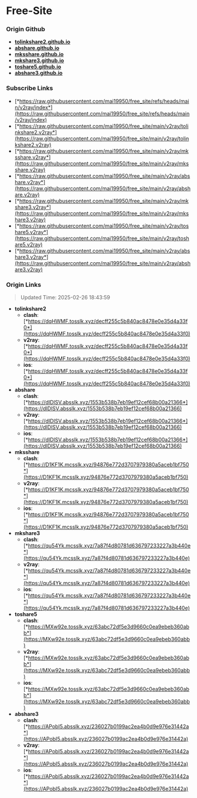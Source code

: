 # Free-Site

### Origin Github

- [**tolinkshare2.github.io**](https://github.com/tolinkshare2/tolinkshare2.github.io)
- [**abshare.github.io**](https://github.com/abshare/abshare.github.io)
- [**mksshare.github.io**](https://github.com/mksshare/mksshare.github.io)
- [**mkshare3.github.io**](https://github.com/mkshare3/mkshare3.github.io)
- [**toshare5.github.io**](https://github.com/toshare5/toshare5.github.io)
- [**abshare3.github.io**](https://github.com/abshare3/abshare3.github.io)

### Subscribe Links

- [*https://raw.githubusercontent.com/mai19950/free_site/refs/heads/main/v2ray/index*](https://raw.githubusercontent.com/mai19950/free_site/refs/heads/main/v2ray/index)
- [*https://raw.githubusercontent.com/mai19950/free_site/main/v2ray/tolinkshare2.v2ray*](https://raw.githubusercontent.com/mai19950/free_site/main/v2ray/tolinkshare2.v2ray)
- [*https://raw.githubusercontent.com/mai19950/free_site/main/v2ray/mksshare.v2ray*](https://raw.githubusercontent.com/mai19950/free_site/main/v2ray/mksshare.v2ray)
- [*https://raw.githubusercontent.com/mai19950/free_site/main/v2ray/abshare.v2ray*](https://raw.githubusercontent.com/mai19950/free_site/main/v2ray/abshare.v2ray)
- [*https://raw.githubusercontent.com/mai19950/free_site/main/v2ray/mkshare3.v2ray*](https://raw.githubusercontent.com/mai19950/free_site/main/v2ray/mkshare3.v2ray)
- [*https://raw.githubusercontent.com/mai19950/free_site/main/v2ray/toshare5.v2ray*](https://raw.githubusercontent.com/mai19950/free_site/main/v2ray/toshare5.v2ray)
- [*https://raw.githubusercontent.com/mai19950/free_site/main/v2ray/abshare3.v2ray*](https://raw.githubusercontent.com/mai19950/free_site/main/v2ray/abshare3.v2ray)

### Origin Links

> Updated Time: 2025-02-26 18:43:59

- **tolinkshare2**
  - **clash**: [*https://dqHWMF.tosslk.xyz/decff255c5b840ac8478e0e35d4a33f0*](https://dqHWMF.tosslk.xyz/decff255c5b840ac8478e0e35d4a33f0)
  - **v2ray**: [*https://dqHWMF.tosslk.xyz/decff255c5b840ac8478e0e35d4a33f0*](https://dqHWMF.tosslk.xyz/decff255c5b840ac8478e0e35d4a33f0)
  - **ios**: [*https://dqHWMF.tosslk.xyz/decff255c5b840ac8478e0e35d4a33f0*](https://dqHWMF.tosslk.xyz/decff255c5b840ac8478e0e35d4a33f0)
- **abshare**
  - **clash**: [*https://dIDlSV.absslk.xyz/1553b538b7eb19ef12cef68b00a21366*](https://dIDlSV.absslk.xyz/1553b538b7eb19ef12cef68b00a21366)
  - **v2ray**: [*https://dIDlSV.absslk.xyz/1553b538b7eb19ef12cef68b00a21366*](https://dIDlSV.absslk.xyz/1553b538b7eb19ef12cef68b00a21366)
  - **ios**: [*https://dIDlSV.absslk.xyz/1553b538b7eb19ef12cef68b00a21366*](https://dIDlSV.absslk.xyz/1553b538b7eb19ef12cef68b00a21366)
- **mksshare**
  - **clash**: [*https://D1KF1K.mcsslk.xyz/94876e772d3707979380a5aceb1bf750*](https://D1KF1K.mcsslk.xyz/94876e772d3707979380a5aceb1bf750)
  - **v2ray**: [*https://D1KF1K.mcsslk.xyz/94876e772d3707979380a5aceb1bf750*](https://D1KF1K.mcsslk.xyz/94876e772d3707979380a5aceb1bf750)
  - **ios**: [*https://D1KF1K.mcsslk.xyz/94876e772d3707979380a5aceb1bf750*](https://D1KF1K.mcsslk.xyz/94876e772d3707979380a5aceb1bf750)
- **mkshare3**
  - **clash**: [*https://qu54Yk.mcsslk.xyz/7a87f4d80781d636797233227a3b440e*](https://qu54Yk.mcsslk.xyz/7a87f4d80781d636797233227a3b440e)
  - **v2ray**: [*https://qu54Yk.mcsslk.xyz/7a87f4d80781d636797233227a3b440e*](https://qu54Yk.mcsslk.xyz/7a87f4d80781d636797233227a3b440e)
  - **ios**: [*https://qu54Yk.mcsslk.xyz/7a87f4d80781d636797233227a3b440e*](https://qu54Yk.mcsslk.xyz/7a87f4d80781d636797233227a3b440e)
- **toshare5**
  - **clash**: [*https://MXw92e.tosslk.xyz/63abc72df5e3d9660c0ea9ebeb360abb*](https://MXw92e.tosslk.xyz/63abc72df5e3d9660c0ea9ebeb360abb)
  - **v2ray**: [*https://MXw92e.tosslk.xyz/63abc72df5e3d9660c0ea9ebeb360abb*](https://MXw92e.tosslk.xyz/63abc72df5e3d9660c0ea9ebeb360abb)
  - **ios**: [*https://MXw92e.tosslk.xyz/63abc72df5e3d9660c0ea9ebeb360abb*](https://MXw92e.tosslk.xyz/63abc72df5e3d9660c0ea9ebeb360abb)
- **abshare3**
  - **clash**: [*https://APobI5.absslk.xyz/236027b0199ac2ea4b0d9e976e31442a*](https://APobI5.absslk.xyz/236027b0199ac2ea4b0d9e976e31442a)
  - **v2ray**: [*https://APobI5.absslk.xyz/236027b0199ac2ea4b0d9e976e31442a*](https://APobI5.absslk.xyz/236027b0199ac2ea4b0d9e976e31442a)
  - **ios**: [*https://APobI5.absslk.xyz/236027b0199ac2ea4b0d9e976e31442a*](https://APobI5.absslk.xyz/236027b0199ac2ea4b0d9e976e31442a)
